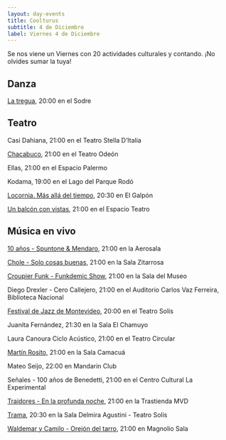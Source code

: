 ```yaml
---
layout: day-events
title: Coolturus
subtitle: 4 de Diciembre
label: Viernes 4 de Diciembre
---
```

Se nos viene un Viernes con 20 actividades culturales y contando. ¡No olvides sumar la tuya!

## Danza

[La tregua](http://www.auditorio.com.uy/uc_2600_1.html), 20:00 en el Sodre

## Teatro

Casi Dahiana, 21:00 en el Teatro Stella D’Italia

[Chacabuco](http://www.auditorio.com.uy/uc_2600_1.html), 21:00 en el Teatro Odeón

Ellas, 21:00 en el Espacio Palermo

Kodama, 19:00 en el Lago del Parque Rodó

[Locornia. Más allá del tiempo](https://www.teatroelgalpon.org.uy/espectaculos/locornia-mas-alla-del-tiempo/), 20:30 en El Galpón

[Un balcón con vistas](https://www.espacioteatrouruguay.com/cartelera), 21:00 en el Espacio Teatro

## Música en vivo

[10 años - Spuntone & Mendaro](https://www.instagram.com/p/CIObGGvgRbD/), 21:00 en la Aerosala

[Chole - Solo cosas buenas](https://salazitarrosa.montevideo.gub.uy/espectaculo/chole/), 21:00 en la Sala Zitarrosa

[Croupier Funk - Funkdemic Show](http://www.saladelmuseo.com.uy/shows/item/croupier-funk.html), 21:00 en la Sala del Museo

Diego Drexler - Cero Callejero, 21:00 en el Auditorio Carlos Vaz Ferreira, Biblioteca Nacional

[Festival de Jazz de Montevideo](https://www.teatrosolis.org.uy/PROGRAMACION/13-Festival-de-Jazz-de-Montevideo-uc1417), 20:00 en el Teatro Solís

Juanita Fernández, 21:30 en la Sala El Chamuyo

Laura Canoura Ciclo Acústico, 21:00 en el Teatro Circular

[Martín Rosito](http://www.salacamacua.uy/evento/martin-rosito-razones-de-fuerza-mayor/?instance_id=165), 21:00 en la Sala Camacuá

Mateo Seijo, 22:00 en Mandarin Club

Señales - 100 años de Benedetti, 21:00 en el Centro Cultural La Experimental

[Traidores - En la profunda noche](https://www.latrastienda.com.uy/show.php?s=traidores&s_id=-MLPAXmvDyfkrcPEpyhO), 21:00 en la Trastienda MVD

[Trama](https://www.teatrosolis.org.uy/PROGRAMACION/Trama-uc1400), 20:30 en la Sala Delmira Agustini - Teatro Solís

[Waldemar y Camilo - Orejón del tarro](https://magnoliosala.uy/evento/waldemar-y-camilo_3), 21:00 en Magnolio Sala



